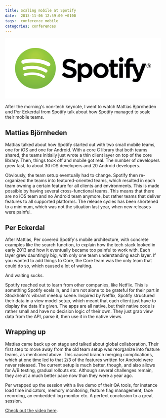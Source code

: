 ```yaml
---
title: Scaling mobile at Spotify
date:  2013-11-06 12:59:00 +0100
tags:  conference mobile
categories: conferences
---
```


![Spotify logo](/assets/blog/2013-11-06-spotify.jpg)

After the morning's non-tech keynote, I went to watch Mattias Björnheden and Per
Eckerdal from Spotify talk about how Spotify managed to scale their mobile teams.


## Mattias Björnheden

Mattias talked about how Spotify started out with two small mobile teams, one for
iOS and one for Android. With a core C library that both teams shared, the teams
initially just wrote a thin client layer on top of the core library. Then, things
took off and mobile got real. The number of developers grew fast, to about 30 iOS
developers and 20 Android developers.

Obviously, the team setup eventually had to change. Spotify then re-organized the
teams into featured-oriented teams, which resulted in each team owning a certain
feature for all clients and environments. This is made possible by having several
cross-functional teams. This means that there are no iOS team and no Android team
anymore, but rather teams that deliver features to all supported platforms.
The release cycles has been shortened to a minimum, which was not the situation
last year, when new releases were painful.


## Per Eckerdal

After Mattias, Per covered Spotify's mobile architecture, with concrete examples
like the search function, to explain how the tech stack looked in early 2013 and
how it eventually became too painful to work with. Each layer grew dauntingly big,
with only one team understanding each layer. If you wanted to add things to Core,
the Core team was the only team that could do so, which caused a lot of waiting.

And waiting sucks.

Spotify reached out to learn from other companies, like Netflix. This is something
Spotify ecels in, and I am not alone to be grateful for their part in Stockholm's
vibrant meetup scene. Inspired by Netflix, Spotify structured their data in a view
model setup, which meant that each client just have to display the data it's given.
The apps are all native, but their native code is rather small and have no decision
logic of their own. They just grab view data from the API, parse it, then use it
in the native views.


## Wrapping up

Mattias came back up on stage and talked about global collaboration. Their first
step to move away from the old team setup was reorganize into feature teams, as
mentioned above. This caused branch merging complications, which at one time led
to that 2/3 of the features written for Android were never released. The current
setup is much better, though, and also allows for A/B testing, gradual rollouts
etc. Although several challenges remain, they are at a much better pace now than
they were a year ago.

Per wrapped up the session with a live demo of their QA tools, for instance load
time indicators, memory monitoring, feature flag management, face recording, an 
embedded log monitor etc. A perfect conclusion to a great session.

[Check out the video here](http://oredev.org/oredev2013/2013/videos.html).